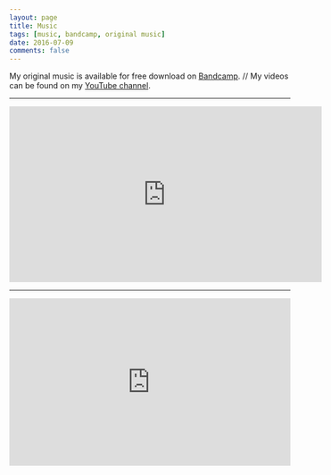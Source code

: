 ```yaml
---
layout: page
title: Music
tags: [music, bandcamp, original music]
date: 2016-07-09
comments: false
---
```


My original music is available for free download on [Bandcamp](emilyfoxmusic.bandcamp.com). // My videos can be found on my [YouTube channel](https://www.youtube.com/user/FoxxeMusic).

---

<iframe width="560" height="315" src="https://www.youtube.com/embed/dRV4HJcHhRw" frameborder="0" allowfullscreen></iframe>

---

<iframe style="border: 0; width: 100%; height: 300px;" src="https://bandcamp.com/EmbeddedPlayer/album=395267031/size=large/bgcol=ffffff/linkcol=0687f5/artwork=small/transparent=true/" seamless><a href="http://emilyfoxmusic.bandcamp.com/album/made-in-heaven">Made In Heaven by Emily Fox</a></iframe>
